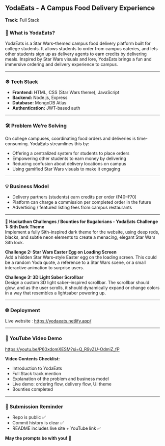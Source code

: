 ## YodaEats - A Campus Food Delivery Experience

**Track:** Full Stack

### 🚀 What is YodaEats?
YodaEats is a Star Wars–themed campus food delivery platform built for college students. It allows students to order from campus eateries, and lets other students sign up as delivery agents to earn credits by delivering meals. Inspired by Star Wars visuals and lore, YodaEats brings a fun and immersive ordering and delivery experience to campus.

---

### ⚙️ Tech Stack
- **Frontend:** HTML, CSS (Star Wars theme), JavaScript
- **Backend:** Node.js, Express
- **Database:** MongoDB Atlas
- **Authentication:** JWT-based auth

---

### 🛠️ Problem We’re Solving

On college campuses, coordinating food orders and deliveries is time-consuming. YodaEats streamlines this by:
- Offering a centralized system for students to place orders
- Empowering other students to earn money by delivering
- Reducing confusion about delivery locations on campus
- Using gamified Star Wars visuals to make it engaging

---

### 💡 Business Model
- Delivery partners (students) earn credits per order (₹40–₹70)
- Platform can charge a commission per completed order in the future
- Advertising / featured listing fees from campus restaurants

---
🚀 **Hackathon Challenges / Bounties for Bugalorians - YodaEats**
**Challenge 1: Sith Dark Theme**  
Implement a fully Sith-inspired dark theme for the website, using deep reds, blacks, and subtle neon elements to create a menacing, elegant Star Wars Sith look.

**Challenge 2: Star Wars Easter Egg on Loading Screen**  
Add a hidden Star Wars–style Easter egg on the loading screen. This could be a random Yoda quote, a reference to a Star Wars scene, or a small interactive animation to surprise users.

**Challenge 3: 3D Light Saber Scrollbar**  
Design a custom 3D light saber–inspired scrollbar. The scrollbar should glow, and as the user scrolls, it should dynamically expand or change colors in a way that resembles a lightsaber powering up.

---

### 🌐 Deployment
Live website : https://yodaeats.netlify.app/

---

### 🎥 YouTube Video Demo
https://youtu.be/P60xdomXESM?si=Q_R9vZU-OdmiZ_fP

**Video Contents Checklist:**
- Introduction to YodaEats
- Full Stack track mention
- Explanation of the problem and business model
- Live demo: ordering flow, delivery flow, UI theme
- Bounties completed

---

### 📢 Submission Reminder
- Repo is public ✅
- Commit history is clear ✅
- README includes live site + YouTube link ✅

**May the prompts be with you!** 🌌

